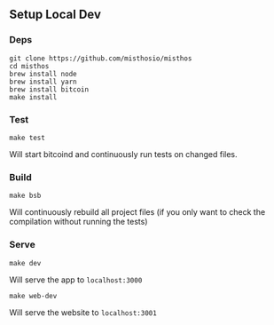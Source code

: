## Setup Local Dev
### Deps
```
git clone https://github.com/misthosio/misthos
cd misthos
brew install node
brew install yarn
brew install bitcoin
make install
```

### Test
```
make test
```
Will start bitcoind and continuously run tests on changed files.

### Build

```
make bsb
```
Will continuously rebuild all project files (if you only want to check the compilation without running the tests)

### Serve
```
make dev
```
Will serve the app to `localhost:3000`

```
make web-dev
```
Will serve the website to `localhost:3001`
